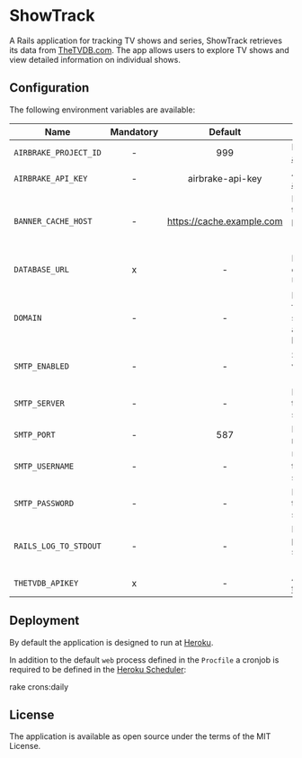 # ShowTrack

A Rails application for tracking TV shows and series, ShowTrack retrieves its data from [TheTVDB.com](https://www.thetvdb.com). The app allows users to explore TV shows and view detailed information on individual shows.

## Configuration

The following environment variables are available:

| Name                  | Mandatory |          Default          | Description                                                 |
| --------------------- | :-------: | :-----------------------: | ----------------------------------------------------------- |
| `AIRBRAKE_PROJECT_ID` |     -     |            999            | Project ID on [airbrake.io](https://airbrake.io)            |
| `AIRBRAKE_API_KEY`    |     -     |     airbrake-api-key      | API key for [airbrake.io](https://airbrake.io)              |
| `BANNER_CACHE_HOST`   |     -     | https://cache.example.com | Host serving the images provided by [thetvdb.com][thetvdb]. |
| `DATABASE_URL`        |     x     |             -             | Database credentials in URL format.                         |
| `DOMAIN`              |     -     |             -             | Domain used for mail sender-address and links.              |
| `SMTP_ENABLED`        |     -     |             -             | Sending mails via SMTP (`true`/`false`).                    |
| `SMTP_SERVER`         |     -     |             -             | Hostname of the mail server.                                |
| `SMTP_PORT`           |     -     |            587            | Port of the mail server.                                    |
| `SMTP_USERNAME`       |     -     |             -             | Username for the mail server.                               |
| `SMTP_PASSWORD`       |     -     |             -             | Password for the mail server.                               |
| `RAILS_LOG_TO_STDOUT` |     -     |             -             | Log to process standard out (`true`/`false`).               |
| `THETVDB_APIKEY`      |     x     |             -             | API key for [thetvdb.com](https://thetvdb.com).             |

## Deployment

By default the application is designed to run at [Heroku](https://www.heroku.com).

In addition to the default `web` process defined in the `Procfile` a cronjob is required to be defined in the [Heroku Scheduler](https://devcenter.heroku.com/articles/scheduler):



rake crons:daily


## License

The application is available as open source under the terms of the MIT License.
